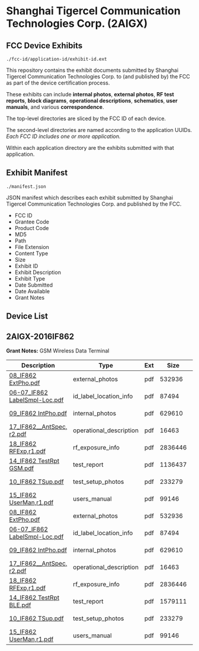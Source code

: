 # Shanghai Tigercel Communication Technologies Corp. (2AIGX)
## FCC Device Exhibits

```
./fcc-id/application-id/exhibit-id.ext
```

This repository contains the exhibit documents submitted by Shanghai Tigercel Communication Technologies Corp. to (and published by) the FCC as part of the device certification process.

These exhibits can include **internal photos**, **external photos**, **RF test reports**, **block diagrams**, **operational descriptions**, **schematics**, **user manuals**, and various **correspondence**.

The top-level directories are sliced by the FCC ID of each device.

The second-level directories are named according to the application UUIDs. *Each FCC ID includes one or more application.*

Within each application directory are the exhibits submitted with that application. 

## Exhibit Manifest

```
./manifest.json
```

JSON manifest which describes each exhibit submitted by Shanghai Tigercel Communication Technologies Corp. and published by the FCC.

- FCC ID
- Grantee Code
- Product Code
- MD5
- Path
- File Extension
- Content Type
- Size
- Exhibit ID
- Exhibit Description
- Exhibit Type
- Date Submitted
- Date Available
- Grant Notes

## Device List
## 2AIGX-2016IF862
**Grant Notes:** GSM Wireless Data Terminal

| Description | Type | Ext | Size | Submitted | Available |
| ----------- | ---- | --- | ---- | --------- | --------- |
| [08_IF862 ExtPho.pdf](2AIGX-2016IF862/258e0de9bbfcd76cad370a6647f97b75/3044381.pdf) | external_photos | pdf | 532936 | 2016-06-29 | 2016-06-29 |
| [06-07_IF862 LabelSmpl-Loc.pdf](2AIGX-2016IF862/258e0de9bbfcd76cad370a6647f97b75/3044380.pdf) | id_label_location_info | pdf | 87494 | 2016-06-29 | 2016-06-29 |
| [09_IF862 IntPho.pdf](2AIGX-2016IF862/258e0de9bbfcd76cad370a6647f97b75/3044382.pdf) | internal_photos | pdf | 629610 | 2016-06-29 | 2016-06-29 |
| [17_IF862__AntSpec, r2.pdf](2AIGX-2016IF862/258e0de9bbfcd76cad370a6647f97b75/3044390.pdf) | operational_description | pdf | 16463 | 2016-06-29 | 2016-06-29 |
| [18_IF862 RFExp,r1.pdf](2AIGX-2016IF862/258e0de9bbfcd76cad370a6647f97b75/3044391.pdf) | rf_exposure_info | pdf | 2836446 | 2016-06-29 | 2016-06-29 |
| [14_IF862 TestRpt GSM.pdf](2AIGX-2016IF862/258e0de9bbfcd76cad370a6647f97b75/3044440.pdf) | test_report | pdf | 1136437 | 2016-06-29 | 2016-06-29 |
| [10_IF862 TSup.pdf](2AIGX-2016IF862/258e0de9bbfcd76cad370a6647f97b75/3044383.pdf) | test_setup_photos | pdf | 233279 | 2016-06-29 | 2016-06-29 |
| [15_IF862 UserMan,r1.pdf](2AIGX-2016IF862/258e0de9bbfcd76cad370a6647f97b75/3044388.pdf) | users_manual | pdf | 99146 | 2016-06-29 | 2016-06-29 |
| [08_IF862 ExtPho.pdf](2AIGX-2016IF862/7489c7c7cf984dda92f8faeb5fed37b1/3044381.pdf) | external_photos | pdf | 532936 | 2016-06-29 | 2016-06-29 |
| [06-07_IF862 LabelSmpl-Loc.pdf](2AIGX-2016IF862/7489c7c7cf984dda92f8faeb5fed37b1/3044380.pdf) | id_label_location_info | pdf | 87494 | 2016-06-29 | 2016-06-29 |
| [09_IF862 IntPho.pdf](2AIGX-2016IF862/7489c7c7cf984dda92f8faeb5fed37b1/3044382.pdf) | internal_photos | pdf | 629610 | 2016-06-29 | 2016-06-29 |
| [17_IF862__AntSpec, r2.pdf](2AIGX-2016IF862/7489c7c7cf984dda92f8faeb5fed37b1/3044390.pdf) | operational_description | pdf | 16463 | 2016-06-29 | 2016-06-29 |
| [18_IF862 RFExp,r1.pdf](2AIGX-2016IF862/7489c7c7cf984dda92f8faeb5fed37b1/3044391.pdf) | rf_exposure_info | pdf | 2836446 | 2016-06-29 | 2016-06-29 |
| [14_IF862 TestRpt BLE.pdf](2AIGX-2016IF862/7489c7c7cf984dda92f8faeb5fed37b1/3044387.pdf) | test_report | pdf | 1579111 | 2016-06-29 | 2016-06-29 |
| [10_IF862 TSup.pdf](2AIGX-2016IF862/7489c7c7cf984dda92f8faeb5fed37b1/3044383.pdf) | test_setup_photos | pdf | 233279 | 2016-06-29 | 2016-06-29 |
| [15_IF862 UserMan,r1.pdf](2AIGX-2016IF862/7489c7c7cf984dda92f8faeb5fed37b1/3044388.pdf) | users_manual | pdf | 99146 | 2016-06-29 | 2016-06-29 |
